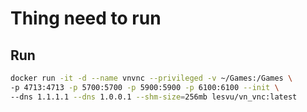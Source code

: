 # Thing need to run

## Run

```bash
docker run -it -d --name vnvnc --privileged -v ~/Games:/Games \
-p 4713:4713 -p 5700:5700 -p 5900:5900 -p 6100:6100 --init \
--dns 1.1.1.1 --dns 1.0.0.1 --shm-size=256mb lesvu/vn_vnc:latest
```
